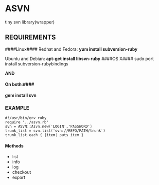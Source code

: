 ASVN
====

tiny svn library(wrapper)

REQUIREMENTS
------------

####Linux####
  Redhat and Fedora: **yum install subversion-ruby**
  
  Ubuntu and Debian: **apt-get install libsvn-ruby**
####OS X####
  sudo port install subversion-rubybindings

**AND**
####  On both:####
  **gem install svn**


### EXAMPLE ###
    #!/usr/bin/env ruby
    require '../asvn.rb'
    svn = ASVN::Asvn.new('LOGIN','PASSWORD')
    trunk_list = svn.list('svn://REPO/PATH/trunk')
    trunk_list.each { |item| puts item }

#### Methods ####
- list
- info
- log
- checkout
- export

